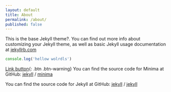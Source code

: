 ```yaml
---
layout: default
title: About
permalink: /about/
published: false
---
```


This is the base Jekyll theme?. You can find out more info about customizing your Jekyll theme, as well as basic Jekyll usage documentation at [jekyllrb.com](https://jekyllrb.com/)

```javascript
console.log('hellow wolrdls')
```
[Link button](http://example.com/){: .btn .btn-warning}
You can find the source code for Minima at GitHub:
[jekyll][jekyll-organization] /
[minima](https://github.com/jekyll/minima)

You can find the source code for Jekyll at GitHub:
[jekyll][jekyll-organization] /
[jekyll](https://github.com/jekyll/jekyll)


[jekyll-organization]: https://github.com/jekyll